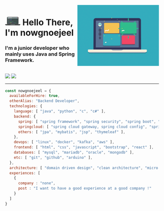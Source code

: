 <img align="right" src="images/laptop.gif" height="200px" width="auto">

<h1 align="left"><img src="images/laptop.png" width="50px"> Hello There, I'm nowgnoejeel</h1>

<h3 align="left">I'm a junior developer who mainly uses Java and Spring Framework.</h3>
<br />
<a href="mailto:jeongwon201@naver.com"><img src="https://img.shields.io/badge/email-03C75A?style=for-the-badge&logo=naver&logoColor=white"/></a>
<a href="https://jeongwon201.notion.site/dca05916a3e948e29ebb453e0e794e17?pvs=4" target="_blank"><img src="https://img.shields.io/badge/resume-018EF5?style=for-the-badge&logo=readme&logoColor=white"/></a>
<!-- <a href="https://jeongwon201.github.io/resume/" target="_blank"><img src="https://img.shields.io/badge/resume-018EF5?style=for-the-badge&logo=readme&logoColor=white"/></a> -->
<br />
<hr />

```javascript
const nowgnoejeel = {
  availableForHire: true,
  otherAlias: "Backend Developer",
  technologies: {
    language: [ "java", "python", "c", "c#" ],
    backend: {
      spring: [ "spring framework", "spring security", "spring boot", "spring webflux", "spring cloud" ],
      springcloud: [ "spring cloud gateway, spring cloud config", "spring cloud bus", "spring cloud eureka" ],
      others: [ "jpa", "mybatis", "jsp", "thymeleaf" ],
    },
    devops: [ "linux", "docker", "kafka", "aws" ],
    frontend: [ "html", "css", "javascript", "bootstrap", "react" ],
    databases: [ "mysql", "mariadb", "oracle", "mongodb" ],
    etc: [ "git", "github", "arduino" ],
  },
  architecture: [ "domain driven design", "clean architecture", "micro service architecture", "test driven development" ],
  experiences: [
    {
      company : "none",
      post : "I want to have a good experience at a good company !"
    }
  ]
}
```
